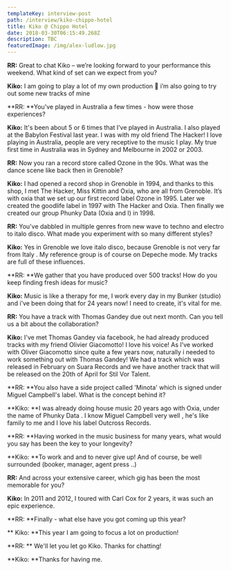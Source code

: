 ```yaml
---
templateKey: interview-post
path: /interview/kiko-chippo-hotel
title: Kiko @ Chippo Hotel
date: 2018-03-30T06:15:49.268Z
description: TBC
featuredImage: /img/alex-ludlow.jpg
---
```

**RR:** Great to chat Kiko – we’re looking forward to your performance this weekend. What kind of set can we expect from you?

**Kiko:** I am going to play a lot of my own production 🙂 i’m also going to try out some new tracks of mine

**RR: **You've played in Australia a few times - how were those experiences?

**Kiko:** It's been about 5 or 6 times that I’ve played in Australia. I also played at the Babylon Festival last year. I was with my old friend The Hacker! I love playing in Australia, people are very receptive to the music I play. My true first time in Australia was in Sydney and Melbourne in 2002 or 2003.

**RR:** Now you ran a record store called Ozone in the 90s. What was the dance scene like back then in Grenoble? 

**Kiko:** I had opened a record shop in Grenoble in 1994, and thanks to this shop, I met The Hacker, Miss Kittin and Oxia, who are all from Grenoble. It’s with oxia that we set up our first record label Ozone in 1995. Later we created the goodlife label in 1997 with The Hacker and Oxia. Then finally we created our group Phunky Data (Oxia and I) in 1998.

**RR:** You've dabbled in multiple genres from new wave to techno and electro to italo disco. What made you experiment with so many different styles?

**Kiko:** Yes in Grenoble we love italo disco, because Grenoble is not very far from Italy . My reference group is of course on Depeche mode. My tracks are full of these influences.

**RR: **We gather that you have produced over 500 tracks! How do you keep finding fresh ideas for music?

**Kiko:** Music is like a therapy for me, I work every day in my Bunker (studio) and i’ve been doing that for 24 years now! I need to create, it's vital for me.

**RR:** You have a track with Thomas Gandey due out next month. Can you tell us a bit about the collaboration?

**Kiko:** I've met Thomas Gandey via facebook, he had already produced tracks with my friend Olivier Giacomotto! I love his voice! As I’ve worked with Oliver Giacomotto since quite a few years now, naturally i needed to work something out with Thomas Gandey! We had a track which was released in February on Suara Records and we have another track that will be released on the 20th of April for Stil Vor Talent.

**RR: **You also have a side project called 'Minota' which is signed under Miguel Campbell's label. What is the concept behind it?

**Kiko: **I was already doing house music 20 years ago with Oxia, under the name of Phunky Data . I know Miguel Campbell very well , he's like family to me  and I love his label Outcross Records.

**RR: **Having worked in the music business for many years, what would you say has been the key to your longevity? 

**Kiko: **To work and and to never give up! And of course, be well surrounded (booker, manager, agent press ..)

**RR:** And across your extensive career, which gig has been the most memorable for you?

**Kiko:** In 2011 and 2012, I toured with Carl Cox for 2 years, it was such an epic experience.

**RR: **Finally - what else have you got coming up this year?

**Kiko: **This year I am going to focus a lot on production!

**RR: ** We'll let you let go Kiko. Thanks for chatting!

**Kiko: **Thanks for having me.
